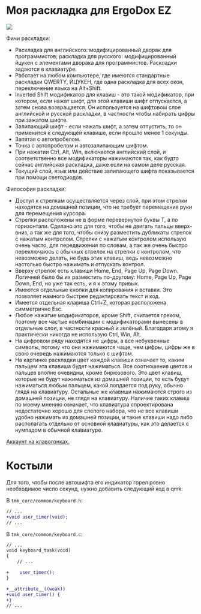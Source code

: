 # Моя раскладка для ErgoDox EZ

![](https://funkyimg.com/i/2LSSg.png)

Фичи раскладки:

* Раскладка для английского: модифицированный дворак для программистов; раскладка для русского: модифицированный йцукен с элементами дворака для программистов. Раскладки задаются в клавиатуре.
* Работает на любом компьютере, где имеются стандартные раскладки QWERTY, ЙЦУКЕН, где одна раскладка для всех окон, переключение языка на Alt+Shift.
* Inverted Shift модификатор для клавиш - это такой модификатор, при котором, если нажат шифт, для этой клавиши шифт отпускается, а затем снова возвращается. Он используется на шифтовом слое английской и русской раскладки, в частности чтобы набирать цифры при зажатом шифте.
* Залипающий шифт - если нажать шифт, а затем отпустить, то он применится к следующей клавише, если прошло менее 1 секунды.
* Запятая с автопробелом.
* Точка с автопробелом и автозалипающим шифтом.
* При нажатии Ctrl, Alt, Win, включается английский слой, и соответственно все модификаторы нажимаются так, как будто сейчас английская раскладка, даже если на самом деле русская.
* Текущий слой, язык или действие залипающего шифта показывается при помощи светодиодов.

Философия раскладки:

* Доступ к стрелкам осуществляется через слой, при этом стрелки находятся на домашней позиции, что не требует перемещения руки для перемещения курсора.
* Стрелки расположены не в форме перевернутой буквы T, а по горизонтали. Сделано это для того, чтобы не двигать пальцы вверх-вниз, а так же для того, чтобы снизу разместить дубликаты стрелок с нажатым контролом. Стрелки с нажатым контролом использую очень часто, для передвижения по словам, а так же очень быстро переключаюсь с обычных стрелок на стрелки с контролом, что невозможно делать, не будь этих клавиш, ведь невозможно настолько быстро нажимать и отпускать контрол.
* Вверху стрелок есть клавиши Home, End, Page Up, Page Down. Логичней было бы их разместить по-другому: Home, Page Up, Page Down, End, но уже так есть, и я к этому привык.
* Имеются отдельные кнопки для копирования и вставки. Это позволяет намного быстрее редактировать текст и код.
* Имеется отдельная клавиша Ctrl+Z, которая расположена симметрично Esc.
* Любое нажатие модификаторов, кроме Shift, считается грехом, поэтому все частые комбинации с модификаторами вынесены в отдельные слои, в частности красный и зелёный. Благодаря этому я практически никогда не использую Ctrl, Win, Alt.
* На цифровом ряду находятся не цифры, а все небуквенные символы, потому что они нажимаются чаще, чем цифры, цифры же в свою очередь нажимаются только с шифтом.
* На картинке раскладки цвет каждой клавиши означает то, каким пальцем эта клавиша будет нажиматься. Все соотношения цветов и пальцев вполне очевидны, кроме бирюзового. Это цвет клавиш, которые не будут нажиматься из домашней позиции, то есть будут нажиматься любым пальцем, какой попдается под руку, обычно глядя на клавиатуру. Остальные же клавиши нажимаются строго из домашней позиции, не глядя на клавиатуру. Наличие таких клавиш по моему мнению означает, что клавиатура спроектирована недостаточно хорошо для слепого набора, что не все клавиши удобно нажимать из домашней позиции, и такие клавиши надо либо располагать отдельно от основной клавиатуры, как это делается с нумпадом в обычной клавиатуре.

[Аккаунт на клавогонках.](http://klavogonki.ru/u/#/517589/)

# Костыли

Для того, чтобы после автошифта его индикатор горел ровно необходимое число секунд, нужно добавить следующий код в qmk:

В `tmk_core/common/keyboard.h`:
```diff
// ...
+void user_timer(void);
// ...
```

В `tmk_core/common/keyboard.c`:
```diff
// ...
void keyboard_task(void)
{
	// ...

+    user_timer();
}

+__attribute__((weak))
+void user_timer() {
+}
// ...
```
